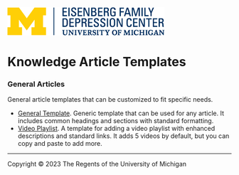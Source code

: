![Depression Center Logo](https://github.com/DepressionCenter/.github/blob/main/images/EFDCLogo_375w.png "depressioncenter.org")

# Knowledge Article Templates

### General Articles
General article templates that can be customized to fit specific needs.
+ [General Template](https://github.com/DepressionCenter/EFDC-TDX-KB/tree/main/ArticleTemplates/General-Articles/General-Template.html). Generic template that can be used for any article. It includes common headings and sections with standard formatting.
+ [Video Playlist](https://github.com/DepressionCenter/EFDC-TDX-KB/tree/main/ArticleTemplates/General-Articles/Video-Playlist.html). A template for adding a video playlist with enhanced descriptions and standard links. It adds 5 videos by default, but you can copy and paste to add more.


----

Copyright © 2023 The Regents of the University of Michigan
